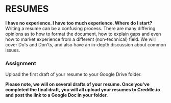 # RESUMES  
  
**I have no experience. I have too much experience. Where do I start?**  
Writing a resume can be a confusing process. There are many differing opinions as to how to format the document, how to explain gaps and even how to market experience from a different (non-technical) field. We will cover Do's and Don'ts, and also have an in-depth discussion about common issues.  
  
### Assignment  
Upload the first draft of your resume to your Google Drive folder.
  
**Please note, we will on several drafts of your resume. Once you've completed the final draft, you will all upload your resumes to Creddle.io and post the link to a Google Doc in your folder.**
